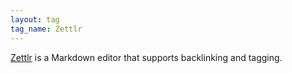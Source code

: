 ```yaml
---
layout: tag
tag_name: Zettlr
---
```


[Zettlr](https://github.com/Zettlr/Zettlr) is a Markdown editor that supports backlinking and tagging.
